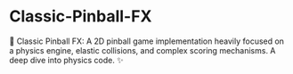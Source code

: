 # Classic-Pinball-FX
🎱 Classic Pinball FX: A 2D pinball game implementation heavily focused on a physics engine, elastic collisions, and complex scoring mechanisms. A deep dive into physics code. ✨
